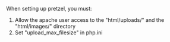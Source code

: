 When setting up pretzel, you must:
1. Allow the apache user access to the "html/uploads/" and the "html/images/" directory
2. Set "upload_max_filesize" in php.ini
